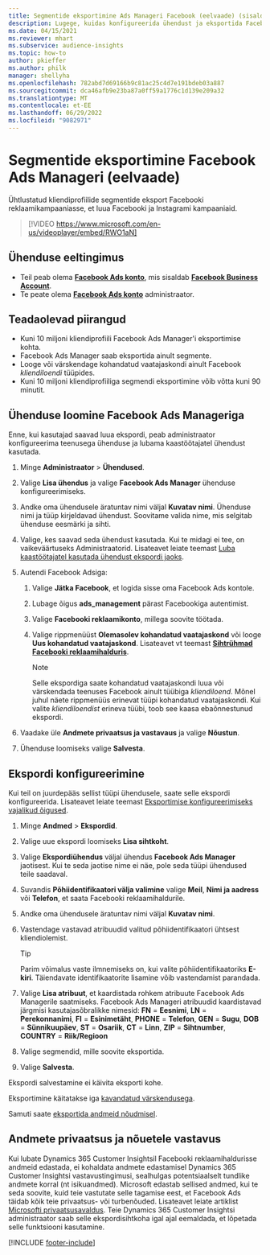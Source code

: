 ```yaml
---
title: Segmentide eksportimine Ads Manageri Facebook (eelvaade) (sisaldab videot)
description: Lugege, kuidas konfigureerida ühendust ja eksportida Facebook Ads Manageri.
ms.date: 04/15/2021
ms.reviewer: mhart
ms.subservice: audience-insights
ms.topic: how-to
author: pkieffer
ms.author: philk
manager: shellyha
ms.openlocfilehash: 782abd7d69166b9c81ac25c4d7e191bdeb03a887
ms.sourcegitcommit: dca46afb9e23ba87a0ff59a1776c1d139e209a32
ms.translationtype: MT
ms.contentlocale: et-EE
ms.lasthandoff: 06/29/2022
ms.locfileid: "9082971"
---
```

# <a name="export-segments-to-facebook-ads-manager-preview"></a>Segmentide eksportimine Facebook Ads Manageri (eelvaade)

Ühtlustatud kliendiprofiilide segmentide eksport Facebooki reklaamikampaaniasse, et luua Facebooki ja Instagrami kampaaniaid.

> [!VIDEO https://www.microsoft.com/en-us/videoplayer/embed/RWO1aN]

## <a name="prerequisites-for-connection"></a>Ühenduse eeltingimus

- Teil peab olema [**Facebook Ads konto**](https://www.facebook.com/business/learn/lessons/step-by-step-ads-manager-account), mis sisaldab [**Facebook Business Account**](https://business.facebook.com/).
- Te peate olema [**Facebook Ads konto**](https://www.facebook.com/business/learn/lessons/step-by-step-ads-manager-account) administraator.

## <a name="known-limitations"></a>Teadaolevad piirangud

- Kuni 10 miljoni kliendiprofiili Facebook Ads Manager'i eksportimise kohta.
- Facebook Ads Manager saab eksportida ainult segmente.
- Looge või värskendage kohandatud vaatajaskondi ainult Facebook *kliendiloendi* tüüpides.
- Kuni 10 miljoni kliendiprofiiliga segmendi eksportimine võib võtta kuni 90 minutit.

## <a name="set-up-connection-to-facebook-ads-manager"></a>Ühenduse loomine Facebook Ads Manageriga

Enne, kui kasutajad saavad luua ekspordi, peab administraator konfigureerima teenusega ühenduse ja lubama kaastöötajatel ühendust kasutada.

1. Minge **Administraator** > **Ühendused**.

1. Valige **Lisa ühendus** ja valige **Facebook Ads Manager** ühenduse konfigureerimiseks.

1. Andke oma ühendusele äratuntav nimi väljal **Kuvatav nimi**. Ühenduse nimi ja tüüp kirjeldavad ühendust. Soovitame valida nime, mis selgitab ühenduse eesmärki ja sihti.

1. Valige, kes saavad seda ühendust kasutada. Kui te midagi ei tee, on vaikeväärtuseks Administraatorid. Lisateavet leiate teemast [Luba kaastöötajatel kasutada ühendust ekspordi jaoks](connections.md#allow-contributors-to-use-a-connection-for-exports).

1. Autendi Facebook Adsiga: 

   1. Valige **Jätka Facebook**, et logida sisse oma Facebook Ads kontole.

   1. Lubage õigus **ads_management** pärast Facebookiga autentimist.

   1. Valige **Facebooki reklaamikonto**, millega soovite töötada.

   1. Valige rippmenüüst **Olemasolev kohandatud vaatajaskond** või looge **Uus kohandatud vaatajaskond**. Lisateavet vt teemast [**Sihtrühmad Facebooki reklaamihalduris**](https://www.facebook.com/business/help/744354708981227?id=2469097953376494).
      > [!NOTE]
      > Selle ekspordiga saate kohandatud vaatajaskondi luua või värskendada teenuses Facebook ainult tüübiga *kliendiloend*. Mõnel juhul näete rippmenüüs erinevat tüüpi kohandatud vaatajaskondi. Kui valite *kliendiloendist* erineva tüübi, toob see kaasa ebaõnnestunud ekspordi. 

1. Vaadake üle **Andmete privaatsus ja vastavaus** ja valige **Nõustun**.

1. Ühenduse loomiseks valige **Salvesta**.

## <a name="configure-an-export"></a>Ekspordi konfigureerimine

Kui teil on juurdepääs sellist tüüpi ühendusele, saate selle ekspordi konfigureerida. Lisateavet leiate teemast [Eksportimise konfigureerimiseks vajalikud õigused](export-destinations.md#set-up-a-new-export).

1. Minge **Andmed** > **Ekspordid**.

1. Valige uue ekspordi loomiseks **Lisa sihtkoht**. 

1. Valige **Ekspordiühendus** väljal ühendus **Facebook Ads Manager** jaotisest. Kui te seda jaotise nime ei näe, pole seda tüüpi ühendused teile saadaval.

1. Suvandis **Põhiidentifikaatori välja valimine** valige **Meil**, **Nimi ja aadress** või **Telefon**, et saata Facebooki reklaamihaldurile. 

1. Andke oma ühendusele äratuntav nimi väljal **Kuvatav nimi**.

1. Vastendage vastavad atribuudid valitud põhiidentifikaatori ühtsest kliendiolemist.
   > [!TIP]
   > Parim võimalus vaste ilmnemiseks on, kui valite põhiidentifikaatoriks **E-kiri**. Täiendavate identifikaatorite lisamine võib vastendamist parandada.

1. Valige **Lisa atribuut**, et kaardistada rohkem atribuute Facebook Ads Managerile saatmiseks. Facebook Ads Manageri atribuudid kaardistavad järgmisi kasutajasõbralikke nimesid: **FN** = **Eesnimi**, **LN** = **Perekonnanimi**, **FI** = **Esinimetäht**, **PHONE** = **Telefon**, **GEN** = **Sugu**, **DOB** = **Sünnikuupäev**, **ST** = **Osariik**, **CT** = **Linn**, **ZIP** = **Sihtnumber**, **COUNTRY** = **Riik/Regioon**

1. Valige segmendid, mille soovite eksportida.

1. Valige **Salvesta**.

Ekspordi salvestamine ei käivita eksporti kohe.

Eksportimine käitatakse iga [kavandatud värskendusega](system.md#schedule-tab). 

Samuti saate [eksportida andmeid nõudmisel](export-destinations.md#run-exports-on-demand). 

## <a name="data-privacy-and-compliance"></a>Andmete privaatsus ja nõuetele vastavus

Kui lubate Dynamics 365 Customer Insightsil Facebooki reklaamihaldurisse andmeid edastada, ei kohaldata andmete edastamisel Dynamics 365 Customer Insightsi vastavustingimusi, sealhulgas potentsiaalselt tundlike andmete korral (nt isikuandmed). Microsoft edastab sellised andmed, kui te seda soovite, kuid teie vastutate selle tagamise eest, et Facebook Ads täidab kõik teie privaatsus- või turbenõuded. Lisateavet leiate artiklist [Microsofti privaatsusavaldus](https://go.microsoft.com/fwlink/?linkid=396732).
Teie Dynamics 365 Customer Insightsi administraator saab selle ekspordisihtkoha igal ajal eemaldada, et lõpetada selle funktsiooni kasutamine.


[!INCLUDE [footer-include](includes/footer-banner.md)]
